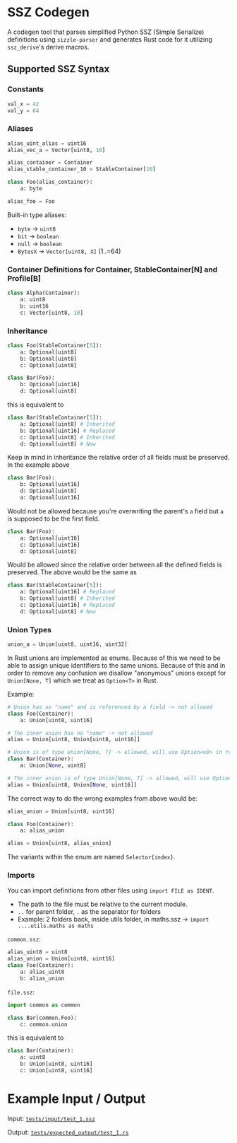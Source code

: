 # SSZ Codegen

A codegen tool that parses simplified Python SSZ (Simple Serialize) definitions using `sizzle-parser` and generates Rust code for it utilizing `ssz_derive`'s derive macros.

## Supported SSZ Syntax

### Constants
```python
val_x = 42
val_y = 64
```

### Aliases
```python
alias_uint_alias = uint16
alias_vec_a = Vector[uint8, 10]

alias_container = Container
alias_stable_container_10 = StableContainer[10]

class Foo(alias_container):
    a: byte

alias_foo = Foo
```

Built-in type aliases:
- `byte` → `uint8`
- `bit` → `boolean`
- `null` → `boolean`
- `BytesX` → `Vector[uint8, X]` (1..=64)

### Container Definitions for Container, StableContainer[N] and Profile[B]
```python
class Alpha(Container):
    a: uint8
    b: uint16
    c: Vector[uint8, 10]
```

### Inheritance
```python
class Foo(StableContainer[5]):
    a: Optional[uint8]
    b: Optional[uint8]
    c: Optional[uint8]

class Bar(Foo):
    b: Optional[uint16]
    d: Optional[uint8]
```

this is equivalent to
```python
class Bar(StableContainer[5]):
    a: Optional[uint8] # Inherited
    b: Optional[uint16] # Replaced
    c: Optional[uint8] # Inherited
    d: Optional[uint8] # New
```

Keep in mind in inheritance the relative order of all fields must be preserved. In the example above
```python
class Bar(Foo):
    b: Optional[uint16]
    d: Optional[uint8]
    a: Optional[uint16]
```

Would not be allowed because you're overwriting the parent's `a` field but `a` is supposed to be the first field.
```python
class Bar(Foo):
    a: Optional[uint16]
    c: Optional[uint16]
    d: Optional[uint8]
```

Would be allowed since the relative order between all the defined fields is preserved. The above would be the same as
```python
class Bar(StableContainer[5]):
    a: Optional[uint16] # Replaced
    b: Optional[uint8] # Inherited
    c: Optional[uint16] # Replaced
    d: Optional[uint8] # New
```

### Union Types
```python
union_a = Union[uint8, uint16, uint32]
```

In Rust unions are implemented as enums. Because of this we need to be able to assign unique identifiers to the same unions. Because of this and in order to remove any confusion we disallow "anonymous" unions except for `Union[None, T]` which we treat as `Option<T>` in Rust.

Example:
```python
# Union has no "name" and is referenced by a field -> not allowed
class Foo(Container):
    a: Union[uint8, uint16]

# The inner union has no "name" -> not allowed
alias = Union[uint8, Union[uint8, uint16]]

# Union is of type Union[None, T] -> allowed, will use Option<u8> in rust
class Bar(Container):
    a: Union[None, uint8]

# The inner union is of type Union[None, T] -> allowed, will use Option<u16> in rust for the inner union
alias = Union[uint8, Union[None, uint16]]
```

The correct way to do the wrong examples from above would be:
```python
alias_union = Union[uint8, uint16]

class Foo(Container):
    a: alias_union

alias = Union[uint8, alias_union]
```

The variants within the enum are named `Selector{index}`.

### Imports
You can import definitions from other files using `import FILE as IDENT`.
- The path to the file must be relative to the current module.
- `..` for parent folder, `.` as the separator for folders
- Example: 2 folders back, inside utils folder, in maths.ssz -> `import ....utils.maths as maths`

`common.ssz`:
```python
alias_uint8 = uint8
alias_union = Union[uint8, uint16]
class Foo(Container):
    a: alias_uint8
    b: alias_union
```

`file.ssz`:
```python
import common as common

class Bar(common.Foo):
    c: common.union
```

this is equivalent to
```python
class Bar(Container):
    a: uint8
    b: Union[uint8, uint16]
    c: Union[uint8, uint16]
```

# Example Input / Output
Input: [`tests/input/test_1.ssz`](/crates/ssz_codegen/tests/input/test_1.ssz)

Output: [`tests/expected_output/test_1.rs`](/crates/ssz_codegen/tests/expected_output/test_1.rs)
